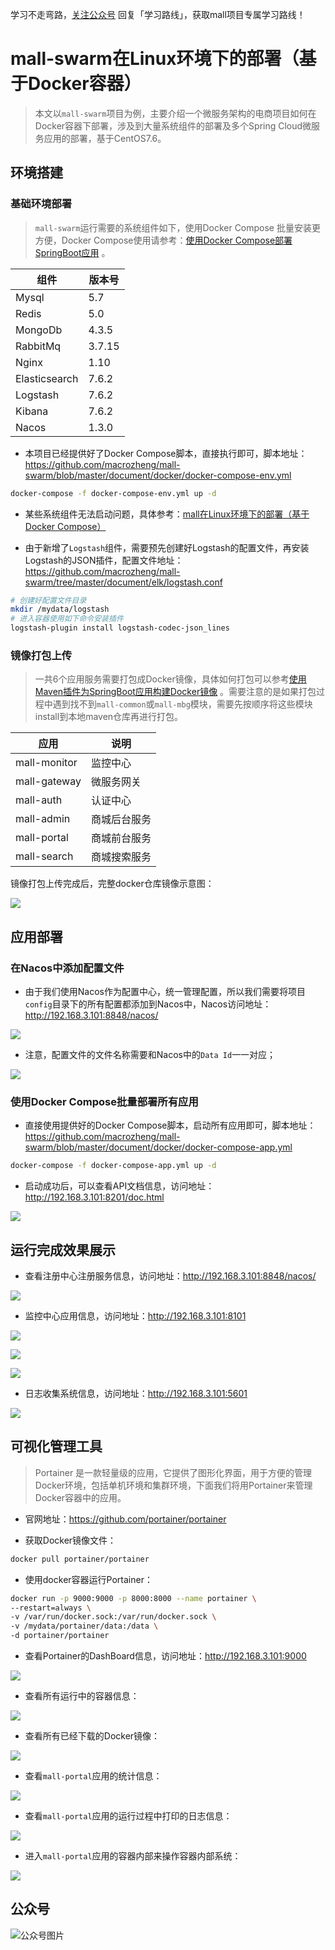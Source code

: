 学习不走弯路，[关注公众号](#公众号) 回复「学习路线」，获取mall项目专属学习路线！

# mall-swarm在Linux环境下的部署（基于Docker容器）

> 本文以`mall-swarm`项目为例，主要介绍一个微服务架构的电商项目如何在Docker容器下部署，涉及到大量系统组件的部署及多个Spring Cloud微服务应用的部署，基于CentOS7.6。

## 环境搭建

### 基础环境部署

> `mall-swarm`运行需要的系统组件如下，使用Docker Compose 批量安装更方便，Docker Compose使用请参考：[使用Docker Compose部署SpringBoot应用](http://www.macrozheng.com/#/reference/docker_compose) 。

| 组件          | 版本号 |
| ------------- | ------ |
| Mysql         | 5.7    |
| Redis         | 5.0    |
| MongoDb       | 4.3.5  |
| RabbitMq      | 3.7.15 |
| Nginx         | 1.10   |
| Elasticsearch | 7.6.2  |
| Logstash      | 7.6.2  |
| Kibana        | 7.6.2  |
| Nacos         | 1.3.0  |

- 本项目已经提供好了Docker Compose脚本，直接执行即可，脚本地址：https://github.com/macrozheng/mall-swarm/blob/master/document/docker/docker-compose-env.yml

```bash
docker-compose -f docker-compose-env.yml up -d
```

- 某些系统组件无法启动问题，具体参考：[mall在Linux环境下的部署（基于Docker Compose）](http://www.macrozheng.com/#/deploy/mall_deploy_docker_compose)

- 由于新增了`Logstash`组件，需要预先创建好Logstash的配置文件，再安装Logstash的JSON插件，配置文件地址：https://github.com/macrozheng/mall-swarm/tree/master/document/elk/logstash.conf

```bash
# 创建好配置文件目录
mkdir /mydata/logstash
# 进入容器使用如下命令安装插件
logstash-plugin install logstash-codec-json_lines
```

### 镜像打包上传

> 一共6个应用服务需要打包成Docker镜像，具体如何打包可以参考[使用Maven插件为SpringBoot应用构建Docker镜像](http://www.macrozheng.com/#/reference/docker_maven) 。需要注意的是如果打包过程中遇到找不到`mall-common`或`mall-mbg`模块，需要先按顺序将这些模块install到本地maven仓库再进行打包。

| 应用         | 说明         |
| ------------ | ------------ |
| mall-monitor | 监控中心     |
| mall-gateway | 微服务网关   |
| mall-auth    | 认证中心     |
| mall-admin   | 商城后台服务 |
| mall-portal  | 商城前台服务 |
| mall-search  | 商城搜索服务 |

镜像打包上传完成后，完整docker仓库镜像示意图：

![](../images/mall_swarm_run_09.png)

## 应用部署

### 在Nacos中添加配置文件

- 由于我们使用Nacos作为配置中心，统一管理配置，所以我们需要将项目`config`目录下的所有配置都添加到Nacos中，Nacos访问地址：http://192.168.3.101:8848/nacos/

![](../images/mall_swarm_run_10.png)

- 注意，配置文件的文件名称需要和Nacos中的`Data Id`一一对应；

![](../images/mall_swarm_run_11.png)

### 使用Docker Compose批量部署所有应用

- 直接使用提供好的Docker Compose脚本，启动所有应用即可，脚本地址：https://github.com/macrozheng/mall-swarm/blob/master/document/docker/docker-compose-app.yml

```bash
docker-compose -f docker-compose-app.yml up -d
```

- 启动成功后，可以查看API文档信息，访问地址：http://192.168.3.101:8201/doc.html

![](../images/mall_swarm_run_05.png)

## 运行完成效果展示

- 查看注册中心注册服务信息，访问地址：http://192.168.3.101:8848/nacos/

![](../images/mall_swarm_run_01.png)

- 监控中心应用信息，访问地址：http://192.168.3.101:8101

![](../images/mall_swarm_run_02.png)

![](../images/mall_swarm_run_03.png)

![](../images/mall_swarm_run_04.png)

- 日志收集系统信息，访问地址：http://192.168.3.101:5601

![](../images/mall_swarm_run_06.png)

## 可视化管理工具

> Portainer 是一款轻量级的应用，它提供了图形化界面，用于方便的管理Docker环境，包括单机环境和集群环境，下面我们将用Portainer来管理Docker容器中的应用。

- 官网地址：https://github.com/portainer/portainer

- 获取Docker镜像文件：

```bash
docker pull portainer/portainer
```

- 使用docker容器运行Portainer：

```bash
docker run -p 9000:9000 -p 8000:8000 --name portainer \
--restart=always \
-v /var/run/docker.sock:/var/run/docker.sock \
-v /mydata/portainer/data:/data \
-d portainer/portainer
```

- 查看Portainer的DashBoard信息，访问地址：http://192.168.3.101:9000

![](../images/mall_swarm_linux_01.png)

- 查看所有运行中的容器信息：

![](../images/mall_swarm_linux_02.png)

- 查看所有已经下载的Docker镜像：

![](../images/mall_swarm_linux_03.png)

- 查看`mall-portal`应用的统计信息：

![](../images/mall_swarm_linux_04.png)

- 查看`mall-portal`应用的运行过程中打印的日志信息：

![](../images/mall_swarm_linux_05.png)

- 进入`mall-portal`应用的容器内部来操作容器内部系统：

![](../images/mall_swarm_linux_06.png)

## 公众号

![公众号图片](http://macro-oss.oss-cn-shenzhen.aliyuncs.com/mall/banner/qrcode_for_macrozheng_258.jpg)





